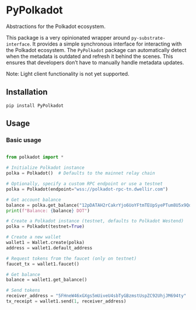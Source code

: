 # PyPolkadot

Abstractions for the Polkadot ecosystem. 

This package is a very opinionated wrapper around `py-substrate-interface`. It provides a simple synchronous interface for interacting with the Polkadot ecosystem. The `PyPolkadot` package can automatically detect when the metadata is outdated and refresh it behind the scenes. This ensures that developers don’t have to manually handle metadata updates.

Note: Light client functionality is not yet supported. 

## Installation

`pip install PyPolkadot`

## Usage

### Basic usage

```python

from polkadot import *

# Initialize Polkadot instance
polka = Polkadot()  # Defaults to the mainnet relay chain

# Optionally, specify a custom RPC endpoint or use a testnet
polka = Polkadot(endpoint="wss://polkadot-rpc-tn.dwellir.com")

# Get account balance
balance = polka.get_balance("12pDATAH2rCakrYjo6UoYFtmTEUpSyePTum8U5x9QdySZuqn")
print(f"Balance: {balance} DOT")

```


```python
# Create a Polkadot instance (testnet, defaults to Polkadot Westend)
polka = Polkadot(testnet=True)

# Create a new wallet
wallet1 = Wallet.create(polka)
address = wallet1.default_address

# Request tokens from the faucet (only on testnet)
faucet_tx = wallet1.faucet()

# Get balance
balance = wallet1.get_balance()

# Send tokens
receiver_address = "5FHneW46xGXgs5mUiveU4sbTyGBzmstUspZC92UhjJM694ty"
tx_receipt = wallet1.send(1, receiver_address)
```